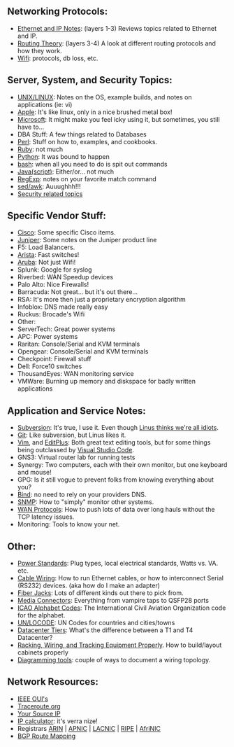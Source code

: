 ## Networking Protocols:

- [Ethernet and IP Notes](MORE/Networking/Eth-IP/README.md): (layers 1-3) Reviews topics related to Ethernet and IP. 
- [Routing Theory](MORE/Networking/Eth-IP/layer3/routing-theory.md): (layers 3-4) A look at different routing protocols and how they work.
- [Wifi](MORE/Networking/wifi/README.md): protocols, db loss, etc. 

## Server, System, and Security Topics:
- [UNIX/LINUX](MORE/OS/unix/README.md):  Notes on the OS, example builds, and notes on applications (ie: vi)
- [Apple](MORE/OS/apple/README.md): It's like linux, only in a nice brushed metal box!
- [Microsoft](MORE/OS/windows/README.md): It might make you feel icky using it, but sometimes, you still have to...
- DBA Stuff: A few things related to Databases
- [Perl](MORE/perl/README.md): Stuff on how to, examples, and cookbooks.
- [Ruby](MORE/Ruby/README.md): not much
- [Python](MORE/python/README.md): It was bound to happen
- [bash](MORE/OS/unix/bash/README.md): when all you need to do is spit out commands
- [Java(script)](MORE/Java/README.md): Either/or... not much
- [RegExp](MORE/Other/regexp.md): notes on your favorite match command
- [sed/awk](MORE/OS/unix/sedawk.md): Auuughhh!!!
- [Security related topics](MORE/security/README.md)

## Specific Vendor Stuff:
- [Cisco](MORE/Networking/cisco/README.md): Some specific Cisco items.
- [Juniper](MORE/Networking/juniper/README.md): Some notes on the Juniper product line
- F5: Load Balancers. 
- [Arista](MORE/Networking/arista/README.md): Fast switches!
- [Aruba](MORE/Networking/aruba/README.md): Not just Wifi!
- Splunk: Google for syslog
- Riverbed: WAN Speedup devices
- Palo Alto: Nice Firewalls!
- Barracuda: Not great... but it's out there...
- RSA: It's more then just a proprietary encryption algorithm
- Infoblox: DNS made really easy
- Ruckus: Brocade's Wifi
- Other:
- ServerTech: Great power systems
- APC: Power systems
- Raritan: Console/Serial and KVM terminals
- Opengear: Console/Serial and KVM terminals
- Checkpoint: Firewall stuff 
- Dell: Force10 switches
- ThousandEyes: WAN monitoring service
- VMWare: Burning up memory and diskspace for badly written applications

## Application and Service Notes:
- [Subversion](MORE/App/Subversion/README.md): It's true, I use it.  Even though [Linus thinks we're all idiots](https://www.youtube.com/watch?v=4XpnKHJAok8). 
- [Git](MORE/App/Git/README.md): Like subversion, but Linus likes it.
- [Vim](MORE/App/VIM/README.md), and [EditPlus](MORE/OS/windows/app/editplus.md): Both great text editing tools, but for some things being outclassed by [Visual Studio Code](MORE/OS/apple/apps/MS-Code.md).
- GNS3: Virtual router lab for running tests
- Synergy: Two computers, each with their own monitor, but one keyboard and mouse!
- GPG: Is it still vogue to prevent folks from knowing everything about you?
- [Bind](MORE/OS/unix/dns/README.md): no need to rely on your providers DNS.
- [SNMP](MORE/App/snmp.md): How to "simply" monitor other systems.
- [WAN Protocols](MORE/Networking/Eth-IP/layer3/wanProtocols.md): How to push lots of data over long hauls without the TCP latency issues.
- Monitoring: Tools to know your net.

## Other:
- [Power Standards](MORE/Other/PowerStandards/README.md): Plug types, local electrical standards, Watts vs. VA. etc.
- [Cable Wiring](MORE/Other/cableWiring/README.md): How to run Ethernet cables, or how to interconnect Serial (RS232) devices.  (aka how do I make an adapter)
- [Fiber Jacks](MORE/Other/fiber-jacks.md): Lots of different kinds out there to pick from.
- [Media Connectors](MORE/Other/physicalMedia.md): Everything from vampire taps to QSFP28 ports
- [ICAO Alphabet Codes](MORE/Other/icao-alphabet-codes.md): The International Civil Aviation Organization code for the alphabet.
- [UN/LOCODE](http://www.unece.org/cefact/locode/service/location.html): UN Codes for countries and cities/towns
- [Datacenter Tiers](MORE/Other/datacenter-tiers.md): What's the difference between a T1 and T4 Datacenter?
- [Racking, Wiring, and Tracking Equipment Properly](MORE/Other/Racks/README.md). How to build/layout cabinets properly
- [Diagramming tools](MORE/App/diagramming-tools.md): couple of ways to document a wiring topology. 

## Network Resources:
- [IEEE OUI's](http://standards.ieee.org/regauth/oui/index.shtml)
- [Traceroute.org](http://traceroute.org/)
- [Your Source IP](http://www.hostip.info/)
- [IP calculator](http://jodies.de/ipcalc): it's verra nize!
- Registrars  [ARIN](http://www.arin.net/) | [APNIC](http://www.apnic.net/) | [LACNIC](http://www.lacnic.net/) | [RIPE](http://www.ripe.net/) | [AfriNIC](http://www.afrinic.org/)
- [BGP Route Mapping](http://www.ris.ripe.net/bgplay/)
